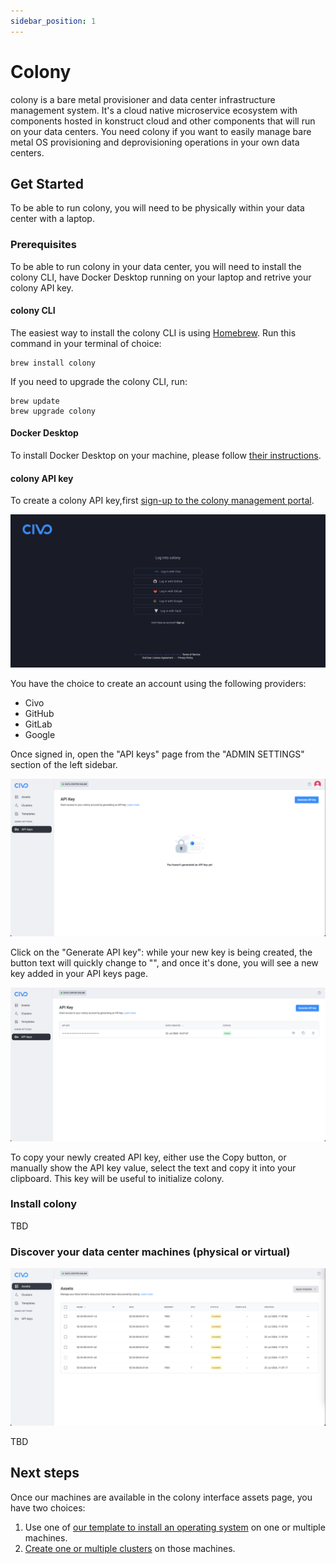 ```yaml
---
sidebar_position: 1
---
```


# Colony

colony is a bare metal provisioner and data center infrastructure management system. It's a cloud native microservice ecosystem with components hosted in konstruct cloud and other components that will run on your data centers. You need colony if you want to easily manage bare metal OS provisioning and deprovisioning operations in your own data centers.

## Get Started

To be able to run colony, you will need to be physically within your data center with a laptop.

### Prerequisites

To be able to run colony in your data center, you will need to install the colony CLI, have Docker Desktop running on your laptop and retrive your colony API key.

#### colony CLI

The easiest way to install the colony CLI is using [Homebrew](https://brew.sh). Run this command in your terminal of choice:

```shell
brew install colony
```

If you need to upgrade the colony CLI, run:

```shell
brew update
brew upgrade colony
```

#### Docker Desktop

To install Docker Desktop on your machine, please follow [their instructions](https://docs.docker.com/get-docker/).

#### colony API key

To create a colony API key,first [sign-up to the colony management portal](https://colony-ui.mgmt-20.kubefirst.com/auth/signup).

![colony sign-up page](img/colony/signup.png)

You have the choice to create an account using the following providers:

- Civo
- GitHub
- GitLab
- Google

Once signed in, open the "API keys" page from the "ADMIN SETTINGS" section of the left sidebar.

![Empty API Keys page](img/colony/api-keys-empty.png)

Click on the "Generate API key": while your new key is being created, the button text will quickly change to "", and once it's done, you will see a new key added in your API keys page.

![API Keys page showing one key](img/colony/api-keys-new.png)

To copy your newly created API key, either use the Copy button, or manually show the API key value, select the text and copy it into your clipboard. This key will be useful to initialize colony.

### Install colony

TBD

### Discover your data center machines (physical or virtual)

![Discovered assets in colony](img/colony/assets-discovered.png)

TBD

## Next steps

Once our machines are available in the colony interface assets page, you have two choices:

1. Use one of [our template to install an operating system](templates/index.md) on one or multiple machines.
2. [Create one or multiple clusters](/clusters/index.md) on those machines.
